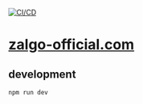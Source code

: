 [![CI/CD](https://github.com/zalgo3/zalgo-official.com/actions/workflows/cicd.yaml/badge.svg)](https://github.com/zalgo3/zalgo-official.com/actions/workflows/cicd.yaml)

# [zalgo-official.com](https://zalgo-official.com)

## development

```Shell
npm run dev
```
